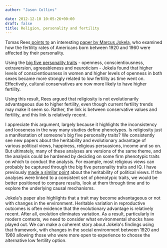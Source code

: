 ```yaml
---
author: "Jason Collins"

date: 2012-12-10 10:05:26+00:00
draft: false
title: Religion, personality and fertility
---
```


Tomas Rees[ points to](http://epiphenom.fieldofscience.com/2012/10/why-are-religious-people-so-fertile.html) an interesting [paper by Marcus Jokela](http://pss.sagepub.com/content/23/8/835.abstract), who examined how the fertility rates of Americans born between 1920 and 1960 were affected by their personality.

Using the [big five personality traits](http://en.wikipedia.org/wiki/Big_Five_personality_traits) - openness, conscientiousness, extraversion, agreeableness and neuroticism - Jokela found that higher levels of conscientiousness in women and higher levels of openness in both sexes became more strongly related to low fertility as time went on. Effectively, cultural conservatives are now more likely to have higher fertility.

Using this result, Rees argued that religiosity is not evolutionarily advantageous due to higher fertility, even though current fertility trends may make it seem so. Rather, the link is between conservative values and fertility, and this link is relatively recent.

I appreciate this argument, largely because it highlights the inconsistency and looseness in the way many studies define phenotypes. Is religiosity just a manifestation of someone's big five personality traits? We consistently see new papers about the heritability and evolutionary advantage of various political views, happiness, religious persuasions, income and so on. But ultimately, many of these analyses are versions of the same theme, and the analysis could be hardened by deciding on some firm phenotypic traits on which to conduct the analysis. For example, most religious views can probably be captured through the big five personality traits and IQ. I have previously [made a similar point](https://www.jasoncollins.blog/heritability-political-views-and-personality/) about the heritability of political views. If the analyses were linked to a consistent set of phenotypic traits, we would be better positioned to compare results, look at them through time and to explore the underlying causal mechanisms.

Jokela's paper also highlights that a trait may become advantageous or not with changes in the environment. Heritable variation in reproductive outcomes is often evidence that the evolutionary advantage is relatively recent. After all, evolution eliminates variation. As a result, particularly in modern contexts, we need to consider what environmental shocks have played out. We can make a coherent story about Jokela's findings using that framework, with changes in the social environment between 1920 and 1960 allowing those who were more open to experience to choose the alternative low fertility option.
